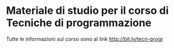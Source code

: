 # Materiale di studio per il corso di Tecniche di programmazione

Tutte le informazioni sul corso sono al link <http://bit.ly/tecn-progr>
